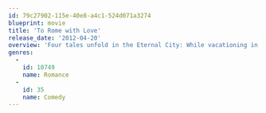 ```yaml
---
id: 79c27902-115e-40e8-a4c1-524d071a3274
blueprint: movie
title: 'To Rome with Love'
release_date: '2012-04-20'
overview: 'Four tales unfold in the Eternal City: While vacationing in Rome, architect John encounters a young man whose romantic woes remind him of a painful incident from his own youth; retired opera director Jerry discovers a mortician with an amazing voice, and he seizes the opportunity to rejuvenate his own flagging career; a young couple have separate romantic interludes; a spotlight shines on an ordinary man.'
genres:
  -
    id: 10749
    name: Romance
  -
    id: 35
    name: Comedy
---
```

